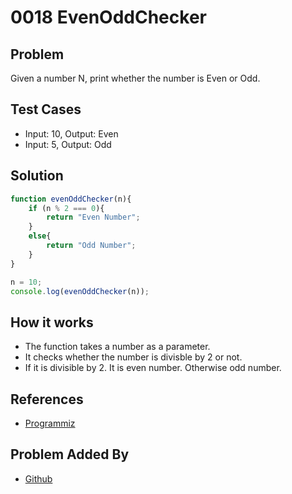 # 0018 EvenOddChecker

## Problem

Given a number N, print whether the number is Even or Odd.

## Test Cases

- Input: 10, Output: Even
- Input: 5, Output: Odd

## Solution

```javascript
function evenOddChecker(n){         
    if (n % 2 === 0){               
        return "Even Number";
    }
    else{
        return "Odd Number";
    }
}

n = 10;
console.log(evenOddChecker(n));
```

## How it works
- The function takes a number as a parameter.
- It checks whether the number is divisble by 2 or not.
- If it is divisible by 2. It is even number. Otherwise odd number.

## References
- [Programmiz](https://www.programiz.com/javascript/examples/even-odd)

## Problem Added By
- [Github](https://www.github.com/SahilSinghTomar)